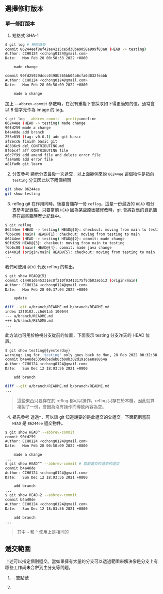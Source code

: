 ## 選擇修訂版本
### 單一修訂版本
1. 短格式 SHA-1
```bash
$ git log # 檢視遞交
commit 86244eef8ef42ae4215ce5d30ba9058e999f83a8 (HEAD -> testing)
Author: CCH0124 <cchong0124@gmail.com>
Date:   Mon Feb 28 00:58:33 2022 +0800

    made change

commit 90fd25929dccc0498b365bb04b0cfa0d032feabb
Author: CCH0124 <cchong0124@gmail.com>
Date:   Mon Feb 28 00:50:09 2022 +0800

    made a change
```
加上 `--abbrev-commit` 參數時，在沒有重複下會採取如下得更簡短的值。通常會以 8 個字元作為 image 的 tag。
```bash
$ git log --abbrev-commit --pretty=oneline
86244ee (HEAD -> testing) made change
90fd259 made a change
b4a48de add branch
253e835 (tag: v0.0.1) add git basic
af2ecc6 finish basic git
48336c9 del CONTRIBUTING.md
8f6bc4f aff CONTRIBUTING file
e6c7f99 add amend file and delete error file
faa4a0b add error file
a81fadb git learn
```
2. 分支參考
顯示分支最後一次遞交，以上面範例來說 `86244ee` 這個物件是指向 `testing` 分支因此以下兩個相同
```bash
git show 86244ee
git show testing
```
3. reflog
git 在作用同時，後臺會儲存一份 `reflog`，這是一份最近的 `HEAD` 和分支參考記錄檔。只要當前 `HEAD` 因為某些原因被修改時，git 會將對應的資訊儲存在這些臨時歷史紀錄中。
```bash
$ git reflog
86244ee (HEAD -> testing) HEAD@{0}: checkout: moving from main to testing
f6b6c00 (main) HEAD@{1}: checkout: moving from testing to main
86244ee (HEAD -> testing) HEAD@{2}: commit: made change
90fd259 HEAD@{3}: checkout: moving from main to testing
f6b6c00 (main) HEAD@{4}: commit: made java change
c14401d (origin/main) HEAD@{5}: checkout: moving from testing to main
...
```
我們可使用 `@{n}` 代表 reflog 的輸出。
```bash
$ git show HEAD@{5}
commit c14401d645331ec8f210f03413175f9db03a6b13 (origin/main)
Author: CCH0124 <cchong0124@gmail.com>
Date:   Mon Feb 28 00:37:04 2022 +0800

    update

diff --git a/branch/README.md b/branch/README.md
index 12f0102..c6d61a5 100644
--- a/branch/README.md
+++ b/branch/README.md
...
```
此方法也可用於檢視分支從前的位置，下面表示 testing 分支昨天的 HEAD 位置。
```bash
$ git show testing@{yesterday}
warning: Log for 'testing' only goes back to Mon, 28 Feb 2022 00:32:38 +0800.
commit b4a48de53586bedeb8cb08b302d191dee8a8864a
Author: CCH0124 <cchong0124@gmail.com>
Date:   Sun Dec 12 18:03:56 2021 +0800

    add branch

diff --git a/branch/README.md b/branch/README.md
...
```
>這些東西只要存在於 reflog 都可以操作。reflog 只存在於本機，因此就算複製了一份，會因為沒有操作而導致內容為空。
4. 祖先參考
透過`^`，可以讓 git 知道說要的是此遞交的父遞交。下面範例當前 `HEAD` 是 `86244ee` 遞交物件。
```bash
$ git show HEAD^ --abbrev-commit
commit 90fd259
Author: CCH0124 <cchong0124@gmail.com>
Date:   Mon Feb 28 00:50:09 2022 +0800

    made a change
...
$ git show HEAD^^ --abbrev-commit # 當前遞交的遞交的遞交
commit b4a48de
Author: CCH0124 <cchong0124@gmail.com>
Date:   Sun Dec 12 18:03:56 2021 +0800

    add branch
...
$ git show HEAD~2 --abbrev-commit
commit b4a48de
Author: CCH0124 <cchong0124@gmail.com>
Date:   Sun Dec 12 18:03:56 2021 +0800

    add branch
...
```
> 其中 `~` 和 `^` 使用上是相同的

## 遞交範圍
上述可以指定個別遞交。當如果擁有大量的分支可以透過範圍來解決像是分支上有哪些工作尚未合併到主分支等問題。
1. .. 雙點號

2. 
